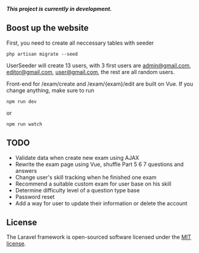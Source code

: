 **_This project is currently in development._**

## Boost up the website
First, you need to create all neccessary tables with seeder
```shell
php artisan migrate --seed
```
UserSeeder will create 13 users, with 3 first users are admin@gmail.com, editor@gmail.com, user@gmail.com, the rest are all random users.

Front-end for /exam/create and /exam/{exam}/edit are built on Vue. If you change anything, make sure to run
```shell
npm run dev
```
or 
```shell
npm run watch
```

## TODO
- Validate data when create new exam using AJAX
- Rewrite the exam page using Vue, shuffle Part 5 6 7 questions and answers
- Change user's skill tracking when he finished one exam
- Recommend a suitable custom exam for user base on his skill
- Determine difficulty level of a question type base
- Password reset
- Add a way for user to update their information or delete the account

## License

The Laravel framework is open-sourced software licensed under the [MIT license](https://opensource.org/licenses/MIT).
